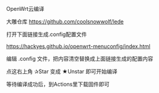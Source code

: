 OpenWrt云编译

大雕仓库 https://github.com/coolsnowwolf/lede

打开下面链接生成.config配置文件

https://hackyes.github.io/openwrt-menuconfig/index.html

编辑 .config 文件，把内容清空替换成上面链接生成的配置内容

点这右上角 ✰Star 变成 ★Unstar 即可开始编译

等待编译成功后，到Actions里下载固件即可


